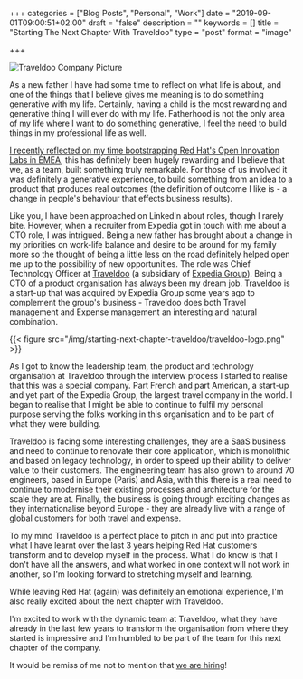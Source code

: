 +++
categories = ["Blog Posts", "Personal", "Work"]
date = "2019-09-01T09:00:51+02:00"
draft = "false"
description = ""
keywords = []
title = "Starting The Next Chapter With Traveldoo"
type = "post"
format = "image"

+++

![Traveldoo Company Picture](/img/starting-next-chapter-traveldoo/traveldoo-company-photo.jpg)

As a new father I have had some time to reflect on what life is about, and one of the things that I believe gives me meaning is to do something generative with my life. Certainly, having a child is the most rewarding and generative thing I will ever do with my life. Fatherhood is not the only area of my life where I want to do something generative, I feel the need to build things in my professional life as well.

[I recently reflected on my time bootstrapping Red Hat's Open Innovation Labs in EMEA](https://www.tenfourty.com/2019/08/31/chaos-panic-disaster-i-think-my-work-here-is-done./), this has definitely been hugely rewarding and I believe that we, as a team, built something truly remarkable. For those of us involved it was definitely a generative experience, to build something from an idea to a product that produces real outcomes (the definition of outcome I like is - a change in people's behaviour that effects business results).

<!--more-->

Like you, I have been approached on LinkedIn about roles, though I rarely bite. However, when a recruiter from Expedia got in touch with me about a CTO role, I was intrigued. Being a new father has brought about a change in my priorities on work-life balance and desire to be around for my family more so the thought of being a little less on the road definitely helped open me up to the possibility of new opportunities. The role was Chief Technology Officer at [Traveldoo](https://traveldoo.com/) (a subsidiary of [Expedia Group](https://www.expediagroup.com/about)). Being a CTO of a product organisation has always been my dream job. Traveldoo is a start-up that was acquired by Expedia Group some years ago to complement the group's business - Traveldoo does both Travel management and Expense management an interesting and natural combination.

{{< figure src="/img/starting-next-chapter-traveldoo/traveldoo-logo.png" >}}

As I got to know the leadership team, the product and technology organisation at Traveldoo through the interview process I started to realise that this was a special company. Part French and part American, a start-up and yet part of the Expedia Group, the largest travel company in the world. I began to realise that I might be able to continue to fulfil my personal purpose serving the folks working in this organisation and to be part of what they were building.

Traveldoo is facing some interesting challenges, they are a SaaS business and need to continue to renovate their core application, which is monolithic and based on legacy technology, in order to speed up their ability to deliver value to their customers. The engineering team has also grown to around 70 engineers, based in Europe (Paris) and Asia, with this there is a real need to continue to modernise their existing processes and architecture for the scale they are at. Finally, the business is going through exciting changes as they internationalise beyond Europe - they are already live with a range of global customers for both travel and expense.

To my mind Traveldoo is a perfect place to pitch in and put into practice what I have learnt over the last 3 years helping Red Hat customers transform and to develop myself in the process. What I do know is that I don't have all the answers, and what worked in one context will not work in another, so I'm looking forward to stretching myself and learning.

While leaving Red Hat (again) was definitely an emotional experience, I'm also really excited about the next chapter with Traveldoo.

I'm excited to work with the dynamic team at Traveldoo, what they have already in the last few years to transform the organisation from where they started is impressive and I'm humbled to be part of the team for this next chapter of the company.

It would be remiss of me not to mention that [we are hiring](https://www.traveldoo.com/en/careers-traveldoo-expedia-group/)!